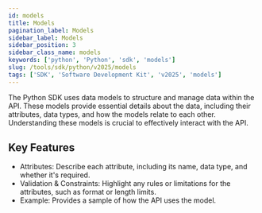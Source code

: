 ```yaml
---
id: models
title: Models
pagination_label: Models
sidebar_label: Models
sidebar_position: 3
sidebar_class_name: models
keywords: ['python', 'Python', 'sdk', 'models'] 
slug: /tools/sdk/python/v2025/models
tags: ['SDK', 'Software Development Kit', 'v2025', 'models']
---
```


The Python SDK uses data models to structure and manage data within the API. These models provide essential details about the data, including their attributes, data types, and how the models relate to each other. Understanding these models is crucial to effectively interact with the API.

## Key Features
- Attributes: Describe each attribute, including its name, data type, and whether it's required.
- Validation & Constraints: Highlight any rules or limitations for the attributes, such as format or length limits.
- Example: Provides a sample of how the API uses the model. 